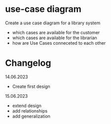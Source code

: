 # use-case diagram
Create a use case diagram for a library system 
- which cases are available for the customer
- which cases are available for the librarian 
- how are Use Cases conneceted to each other
# Changelog 
14.06.2023 
- Create first design 

15.06.2023 
- extend design
- add relationships  
- add generalization
